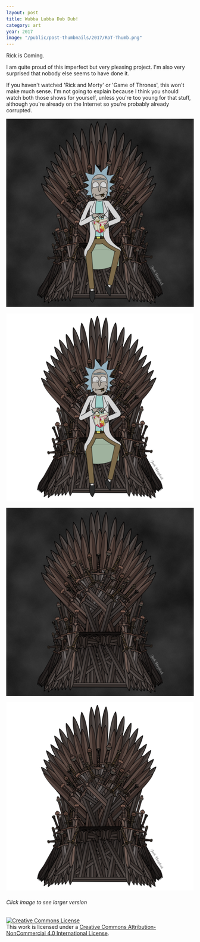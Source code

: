 ```yaml
---
layout: post
title: Wubba Lubba Dub Dub!
category: art
year: 2017
image: "/public/post-thumbnails/2017/RoT-Thumb.png"
---
```


<!--
Punch Club Deluxe
Steam
N8DKB-XJH6H-A674Y
--->

Rick is Coming.

I am quite proud of this imperfect but very pleasing project. I'm also very surprised that nobody else seems to have done it.

If you haven't watched 'Rick and Morty' or 'Game of Thrones', this won't make much sense. I'm not going to explain because I think you should watch both those shows for yourself, unless you're too young for that stuff, although you're already on the Internet so you're probably already corrupted.

[Image01]: /public/post-images/2017/RoT.png
[
![Rick of Thrones][Image01]
][Image01]

[Image02]: /public/post-images/2017/RoT-noBG.png
[
![Rick of Thrones][Image02]
][Image02]

[Image03]: /public/post-images/2017/RoT-Throne.png
[
![Rick of Thrones][Image03]
][Image03]

[Image04]: /public/post-images/2017/RoT-noBG-Throne.png
[
![Rick of Thrones][Image04]
][Image04]

###### Click image to see larger version
<a rel="license" href="http://creativecommons.org/licenses/by-nc/4.0/"><img alt="Creative Commons License" style="border-width:0" src="https://i.creativecommons.org/l/by-nc/4.0/88x31.png" /></a><br />This work is licensed under a <a rel="license" href="http://creativecommons.org/licenses/by-nc/4.0/">Creative Commons Attribution-NonCommercial 4.0 International License</a>.
